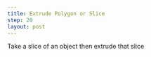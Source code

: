 ```yaml
---
title: Extrude Polygon or Slice 
step: 20
layout: post
---
```


Take a slice of an object then extrude that slice

<script src="https://gist.github.com/madhephaestus/bca12f6f75981559f8473feee7217f41.js"></script>